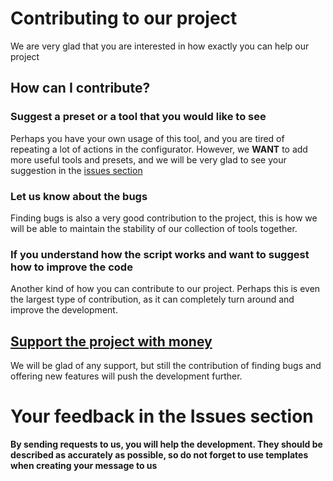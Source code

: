 # Contributing to our project
We are very glad that you are interested in how exactly you can help our project

## How can I contribute?
### Suggest a preset or a tool that you would like to see

Perhaps you have your own usage of this tool, and you are tired of repeating a lot of actions in the configurator. However, we **WANT** to add more useful tools and presets, and we will be very glad to see your suggestion in the [issues section](https://github.com/Lunar-Creators/Lunar-Media-Director/issues)

### Let us know about the bugs

Finding bugs is also a very good contribution to the project, this is how we will be able to maintain the stability of our collection of tools together.

### If you understand how the script works and want to suggest how to improve the code

Another kind of how you can contribute to our project. Perhaps this is even the largest type of contribution, as it can completely turn around and improve the development.

## [Support the project with money](https://www.donationalerts.com/r/shulker_play)

We will be glad of any support, but still the contribution of finding bugs and offering new features will push the development further.

# Your feedback in the Issues section

**By sending requests to us, you will help the development. They should be described as accurately as possible, so do not forget to use templates when creating your message to us**
